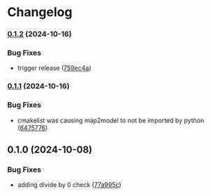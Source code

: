 # Changelog

### [0.1.2](https://www.github.com/Loop3D/map2model_cpp/compare/v0.1.1...v0.1.2) (2024-10-16)


### Bug Fixes

* trigger release ([759ec4a](https://www.github.com/Loop3D/map2model_cpp/commit/759ec4a29621663ce642fad309ded9e729de0df3))

### [0.1.1](https://www.github.com/Loop3D/map2model_cpp/compare/v0.1.0...v0.1.1) (2024-10-16)


### Bug Fixes

* cmakelist was causing map2model to not be imported by python ([6475776](https://www.github.com/Loop3D/map2model_cpp/commit/64757762ac352688a3fd18f15b62024b1d44ddab))

## 0.1.0 (2024-10-08)


### Bug Fixes

* adding divide by 0 check ([77a995c](https://www.github.com/Loop3D/map2model_cpp/commit/77a995cf402e29d1418d2f3d911ec6f35db22a51))
